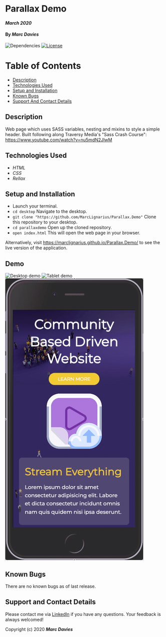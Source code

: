 # Parallax Demo

#### _March 2020_

#### By _**Marc Davies**_

![Dependencies](https://img.shields.io/badge/dependencies-up%20to%20date-brightgreen.svg)
[![License](https://img.shields.io/badge/license-MIT-blue.svg)](https://opensource.org/licenses/MIT)

# Table of Contents

<!--ts-->
   * [Description](#description)
   * [Technologies Used](#technologies-used)
   * [Setup and Installation](#setup-and-installation)
   * [Known Bugs](#known-bugs)
   * [Support And Contact Details](#support-and-contact-details)
<!--te-->

## Description

Web page which uses SASS variables, nesting and mixins to style a simple header. Built following along Traversy Media's "Sass Crash Course": https://www.youtube.com/watch?v=nu5mdN2JIwM

## Technologies Used

  * _HTML_
  * _CSS_
  * _Rellax_

## Setup and Installation

* Launch your terminal.
* `cd desktop` Navigate to the desktop.
* `git clone "https://github.com/MarcLignarius/Parallax.Demo"` Clone this repository to your desktop.
* `cd parallaxdemo` Open up the cloned repository.
* `open index.html` This will open the web page in your browser.

Alternatively, visit https://marclignarius.github.io/Parallax.Demo/ to see the live version of the application. 

## Demo

![Desktop demo](demo/desktop.gif)
![Tablet demo](demo/tablet.gif)
![Mobile demo](demo/mobile.gif)

## Known Bugs
There are no known bugs as of last release.

## Support and Contact Details
Please contact me via <a href="https://www.linkedin.com/in/marcdaviesriot/">LinkedIn</a> if you have any questions. Your feedback is always welcomed!

Copyright (c) 2020 **_Marc Davies_**
